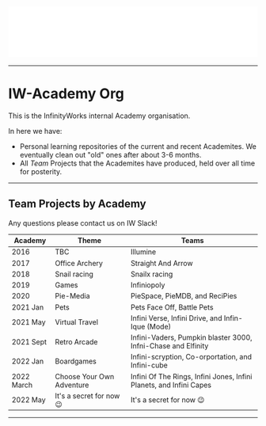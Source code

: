 <img src="https://github.com/IW-Academy/.github/blob/main/img/Logo_Infinity-Works_Part-of-Accenture_Academy_White.png"/>

---

# IW-Academy Org

This is the InfinityWorks internal Academy organisation.

In here we have:

- Personal learning repositories of the current and recent Academites. We eventually clean out "old" ones after about 3-6 months.
- All _Team_ Projects that the Academites have produced, held over all time for posterity.

---

## Team Projects by Academy

Any questions please contact us on IW Slack!

| Academy | Theme | Teams |
| ------- | ----- | ----- |
| 2016 | TBC | Illumine |
| 2017 | Office Archery | Straight And Arrow
| 2018 | Snail racing | Snailx racing |
| 2019 | Games | Infiniopoly |
| 2020 | Pie-Media | PieSpace, PieMDB, and ReciPies |
| 2021 Jan   | Pets | Pets Face Off, Battle Pets |
| 2021 May   | Virtual Travel | Infini Verse, Infini Drive, and Infin-Ique (Mode) |
| 2021 Sept  | Retro Arcade | Infini-Vaders, Pumpkin blaster 3000, Infni-Chase and Elfinity |
| 2022 Jan   | Boardgames | Infini-scryption, Co-orportation, and Infini-cube |
| 2022 March | Choose Your Own Adventure | Infini Of The Rings, Infini Jones, Infini Planets, and Infini Capes |
| 2022 May   | It's a secret for now :wink: | It's a secret for now :wink: |

---
